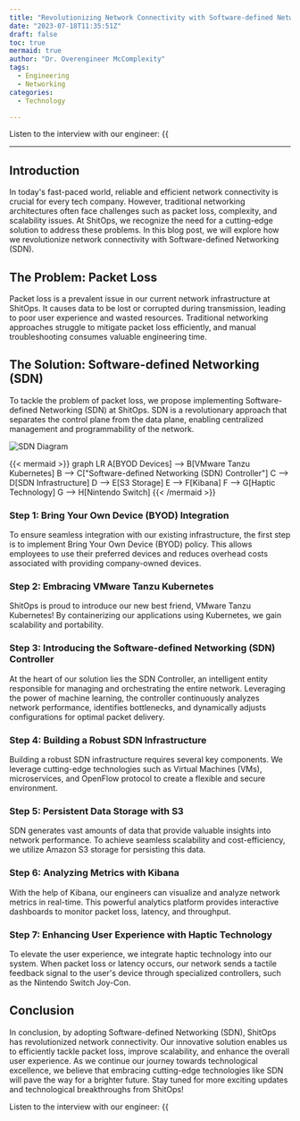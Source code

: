 ```yaml
---
title: "Revolutionizing Network Connectivity with Software-defined Networking"
date: "2023-07-18T11:35:51Z"
draft: false
toc: true
mermaid: true
author: "Dr. Overengineer McComplexity"
tags:
  - Engineering
  - Networking
categories:
  - Technology

---
```


Listen to the interview with our engineer: {{<audio src="https://s3.chaops.de/shitops/podcasts/revolutionizing-network-connectivity-with-software-defined-networking.mp3" class="audio">}}

---

## Introduction

In today's fast-paced world, reliable and efficient network connectivity is crucial for every tech company. However, traditional networking architectures often face challenges such as packet loss, complexity, and scalability issues. At ShitOps, we recognize the need for a cutting-edge solution to address these problems. In this blog post, we will explore how we revolutionize network connectivity with Software-defined Networking (SDN). 

## The Problem: Packet Loss

Packet loss is a prevalent issue in our current network infrastructure at ShitOps. It causes data to be lost or corrupted during transmission, leading to poor user experience and wasted resources. Traditional networking approaches struggle to mitigate packet loss efficiently, and manual troubleshooting consumes valuable engineering time.

## The Solution: Software-defined Networking (SDN)

To tackle the problem of packet loss, we propose implementing Software-defined Networking (SDN) at ShitOps. SDN is a revolutionary approach that separates the control plane from the data plane, enabling centralized management and programmability of the network.

![SDN Diagram](images/sdn-diagram.png)

{{< mermaid >}}
graph LR
A[BYOD Devices] --> B[VMware Tanzu Kubernetes]
B --> C["Software-defined Networking (SDN) Controller"]
C --> D[SDN Infrastructure]
D --> E[S3 Storage]
E --> F[Kibana]
F --> G[Haptic Technology]
G --> H[Nintendo Switch]
{{< /mermaid >}}

### Step 1: Bring Your Own Device (BYOD) Integration

To ensure seamless integration with our existing infrastructure, the first step is to implement Bring Your Own Device (BYOD) policy. This allows employees to use their preferred devices and reduces overhead costs associated with providing company-owned devices.

### Step 2: Embracing VMware Tanzu Kubernetes

ShitOps is proud to introduce our new best friend, VMware Tanzu Kubernetes! By containerizing our applications using Kubernetes, we gain scalability and portability.

### Step 3: Introducing the Software-defined Networking (SDN) Controller

At the heart of our solution lies the SDN Controller, an intelligent entity responsible for managing and orchestrating the entire network. Leveraging the power of machine learning, the controller continuously analyzes network performance, identifies bottlenecks, and dynamically adjusts configurations for optimal packet delivery.

### Step 4: Building a Robust SDN Infrastructure

Building a robust SDN infrastructure requires several key components. We leverage cutting-edge technologies such as Virtual Machines (VMs), microservices, and OpenFlow protocol to create a flexible and secure environment.

### Step 5: Persistent Data Storage with S3

SDN generates vast amounts of data that provide valuable insights into network performance. To achieve seamless scalability and cost-efficiency, we utilize Amazon S3 storage for persisting this data.

### Step 6: Analyzing Metrics with Kibana

With the help of Kibana, our engineers can visualize and analyze network metrics in real-time. This powerful analytics platform provides interactive dashboards to monitor packet loss, latency, and throughput.

### Step 7: Enhancing User Experience with Haptic Technology

To elevate the user experience, we integrate haptic technology into our system. When packet loss or latency occurs, our network sends a tactile feedback signal to the user's device through specialized controllers, such as the Nintendo Switch Joy-Con.

## Conclusion

In conclusion, by adopting Software-defined Networking (SDN), ShitOps has revolutionized network connectivity. Our innovative solution enables us to efficiently tackle packet loss, improve scalability, and enhance the overall user experience. As we continue our journey towards technological excellence, we believe that embracing cutting-edge technologies like SDN will pave the way for a brighter future. Stay tuned for more exciting updates and technological breakthroughs from ShitOps!

Listen to the interview with our engineer: {{<audio src="https://s3.chaops.de/shitops/podcasts/revolutionizing-network-connectivity-with-software-defined-networking.mp3" class="audio">}}